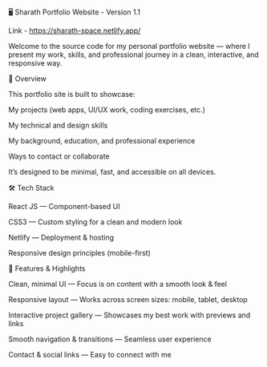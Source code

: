 🖥 Sharath Portfolio Website - Version 1.1

Link - https://sharath-space.netlify.app/

Welcome to the source code for my personal portfolio website — where I present my work, skills, and professional journey in a clean, interactive, and responsive way.

🚀 Overview

This portfolio site is built to showcase:

My projects (web apps, UI/UX work, coding exercises, etc.)

My technical and design skills

My background, education, and professional experience

Ways to contact or collaborate

It’s designed to be minimal, fast, and accessible on all devices.

🛠 Tech Stack

React JS — Component-based UI

CSS3 — Custom styling for a clean and modern look

Netlify — Deployment & hosting

Responsive design principles (mobile-first)

🎯 Features & Highlights

Clean, minimal UI — Focus is on content with a smooth look & feel

Responsive layout — Works across screen sizes: mobile, tablet, desktop

Interactive project gallery — Showcases my best work with previews and links

Smooth navigation & transitions — Seamless user experience

Contact & social links — Easy to connect with me
